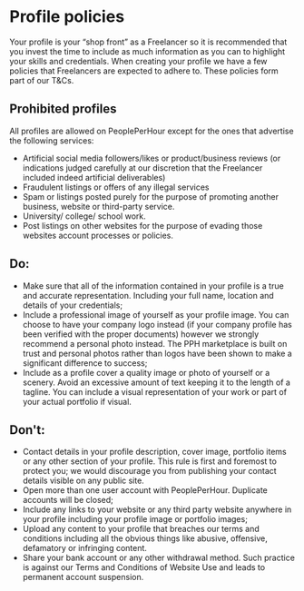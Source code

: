 # Profile policies

Your profile is your “shop front” as a Freelancer so it is recommended that you invest the time to include as much information as you can to highlight your skills and credentials. When creating your profile we have a few policies that Freelancers are expected to adhere to. These policies form part of our T&Cs.

## Prohibited profiles
All profiles are allowed on PeoplePerHour except for the ones that advertise the following services:

- Artificial social media followers/likes or product/business reviews (or indications judged carefully at our discretion that the Freelancer included indeed artificial deliverables)
- Fraudulent listings or offers of any illegal services
- Spam or listings posted purely for the purpose of promoting another business, website or third-party service.
- University/ college/ school work.
- Post listings on other websites for the purpose of evading those websites account processes or policies.

## Do:
- Make sure that all of the information contained in your profile is a true and accurate representation.  Including your full name, location and details of your credentials; 
- Include a professional image of yourself as your profile image. You can choose to have your company logo instead (if your company profile has been verified with the proper documents) however we strongly recommend a personal photo instead. The PPH marketplace is built on trust and personal photos rather than logos have been shown to make a significant difference to success;
- Include as a profile cover a quality image or photo of yourself or a scenery. Avoid an excessive amount of text keeping it to the length of a tagline. You can include a visual representation of your work or part of your actual portfolio if visual.

## Don't:
- Contact details in your profile description, cover image, portfolio items or any other section of your profile. This rule is first and foremost to protect you; we would discourage you from publishing your contact details visible on any public site.  
- Open more than one user account with PeoplePerHour. Duplicate accounts will be closed;
- Include any links to your website or any third party website anywhere in your profile including your profile image or portfolio images;
- Upload any content to your profile that breaches our terms and conditions including all the obvious things like abusive, offensive, defamatory or infringing content.
- Share your bank account or any other withdrawal method. Such practice is against our Terms and Conditions of Website Use and leads to permanent account suspension.  